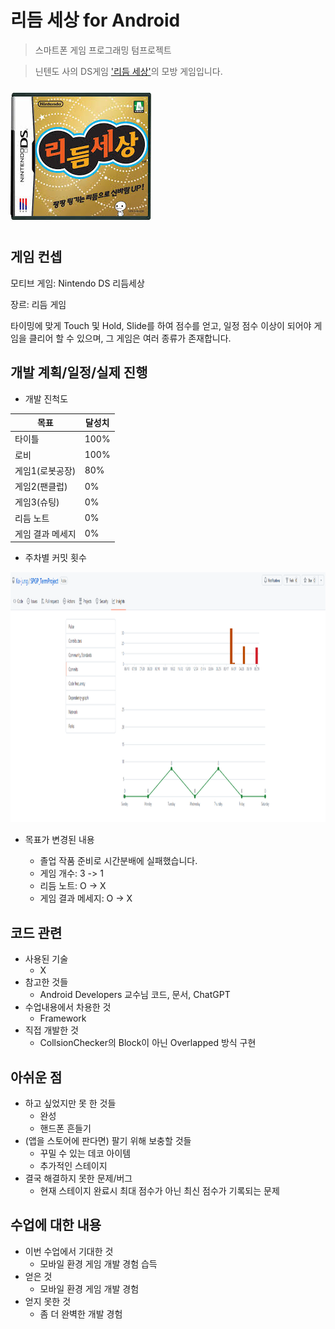 # 리듬 세상 for Android
> 스마트폰 게임 프로그래밍 텀프로젝트

>닌텐도 사의 DS게임 ['리듬 세상'](https://www.youtube.com/watch?v=FwdBLgFA7qM&ab_channel=Japancommercials4U2)의 모방 게임입니다.

![](READMEImg/메인이미지.jpg)

## 게임 컨셉
모티브 게임: Nintendo DS 리듬세상

장르: 리듬 게임

타이밍에 맞게 Touch 및 Hold, Slide를 하여 점수를 얻고, 일정 점수 이상이 되어야 게임을 클리어 할 수 있으며, 그 게임은 여러 종류가 존재합니다.

## 개발 계획/일정/실제 진행

+ 개발 진척도

|목표|달성치|
|--|--|
|타이틀|100%|
|로비|100%|
|게임1(로봇공장)|80%|
|게임2(팬클럽)|0%|
|게임3(슈팅)|0%|
|리듬 노트|0%|
|게임 결과 메세지|0%|

+ 주차별 커밋 횟수

<img src="READMEImg/3/최종Commit.png" width="1200" height="400"/>

+ 목표가 변경된 내용

	+ 졸업 작품 준비로 시간분배에 실패했습니다.
	+ 게임 개수: 3 -> 1
	+ 리듬 노트: O -> X
	+ 게임 결과 메세지: O -> X
 
## 코드 관련
- 사용된 기술
    + X	
- 참고한 것들
   + Android Developers 교수님 코드, 문서, ChatGPT
- 수업내용에서 차용한 것
    + Framework
- 직접 개발한 것
    + CollsionChecker의 Block이 아닌 Overlapped 방식 구현

## 아쉬운 점
- 하고 싶었지만 못 한 것들
    + 완성
    + 핸드폰 흔들기
- (앱을 스토어에 판다면) 팔기 위해 보충할 것들
    + 꾸밀 수 있는 데코 아이템
    + 추가적인 스테이지
- 결국 해결하지 못한 문제/버그
    + 현재 스테이지 완료시 최대 점수가 아닌 최신 점수가 기록되는 문제

## 수업에 대한 내용
- 이번 수업에서 기대한 것
    + 모바일 환경 게임 개발 경험 습득
- 얻은 것
    + 모바일 환경 게임 개발 경험
- 얻지 못한 것
    + 좀 더 완벽한 개발 경험